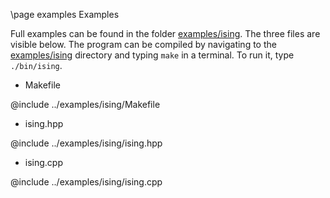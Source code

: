 \page examples Examples

Full examples can be found in the folder  [examples/ising](../examples/ising/). The three files are visible below.
The program can be compiled by navigating to the [examples/ising](../examples/ising) directory and typing
`make` in a terminal. To run it, type `./bin/ising`.

* Makefile

@include ../examples/ising/Makefile

* ising.hpp

@include ../examples/ising/ising.hpp

* ising.cpp

@include ../examples/ising/ising.cpp
